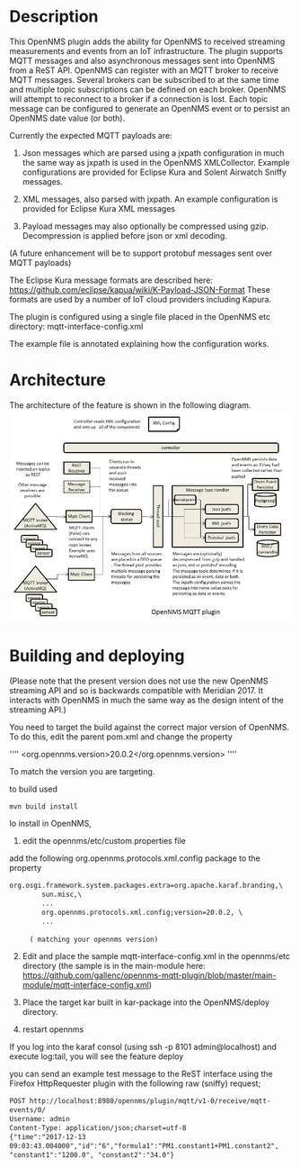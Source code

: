 # Description
This OpenNMS plugin adds the ability for OpenNMS to received streaming measurements and events from an IoT infrastructure. 
The plugin supports MQTT messages and also asynchronous messages sent into OpenNMS from a ReST API.
OpenNMS can register with an MQTT broker to receive MQTT messages.
Several brokers can be subscribed to at the same time and multiple topic subscriptions can be defined on each broker. 
OpenNMS will attempt to reconnect to a broker if a connection is lost.
Each topic message can be configured to generate an OpenNMS event or to persist an OpenNMS date value (or both).

Currently the expected MQTT payloads are:

1. Json messages which are parsed using a jxpath configuration in much the same way as jxpath is used in the OpenNMS XMLCollector. 
Example configurations are provided for Eclipse Kura and Solent Airwatch Sniffy messages.

2. XML messages, also parsed with jxpath.
An example configuration is provided for Eclipse Kura XML messages

3. Payload messages may also optionally be compressed using gzip. 
Decompression is applied before json or xml decoding.

(A future enhancement will be to support protobuf messages sent over MQTT payloads)

The Eclipse Kura message formats are described here: https://github.com/eclipse/kapua/wiki/K-Payload-JSON-Format
These formats are used by a number of IoT cloud providers including Kapura.

The plugin is configured using a single file placed in the OpenNMS etc directory: mqtt-interface-config.xml

The example file is annotated explaining how the configuration works.

# Architecture
The architecture of the feature is shown in the following diagram.
![image](https://github.com/gallenc/tmforumhack2017/blob/master/TMForumVancouver2017Hack/opennms/MqttClient/diagrams1.jpg)

# Building and deploying

(Please note that the present version does not use the new OpenNMS streaming API and so is backwards compatible with Meridian 2017. It interacts with OpenNMS in much the same way as the design intent of the streaming API.)

You need to target the build against the correct major version of OpenNMS.
To do this, edit the parent pom.xml and change the property

''''
    <org.opennms.version>20.0.2</org.opennms.version>
''''
    
To match the version you are targeting. 

to build used 
```
mvn build install
```

Io install in OpenNMS, 
1. edit the opennms/etc/custom.properties  file

add the following org.opennms.protocols.xml.config package to the property
```
org.osgi.framework.system.packages.extra=org.apache.karaf.branding,\
        sun.misc,\
        ...
        org.opennms.protocols.xml.config;version=20.0.2, \
        ...
     
     ( matching your opennms version)
```

2. Edit and place the sample mqtt-interface-config.xml in the opennms/etc directory
(the sample is in the main-module here: https://github.com/gallenc/opennms-mqtt-plugin/blob/master/main-module/mqtt-interface-config.xml)

3. Place the target kar built in kar-package into the OpenNMS/deploy directory.

4. restart opennms

If you log into the karaf consol (using ssh -p 8101 admin@localhost) and execute log:tail, you will see the feature deploy

you can send an example test message to the ReST interface using the Firefox HttpRequester plugin with the following raw (sniffy) request;
```
POST http://localhost:8980/opennms/plugin/mqtt/v1-0/receive/mqtt-events/0/
Username: admin
Content-Type: application/json;charset=utf-8
{"time":"2017-12-13 09:03:43.004000","id":"6","formula1":"PM1.constant1+PM1.constant2", "constant1":"1200.0", "constant2":"34.0"}
```


